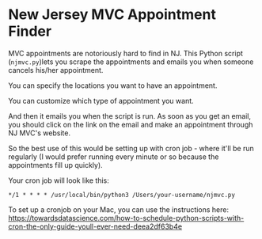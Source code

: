 # New Jersey MVC Appointment Finder

MVC appointments are notoriously hard to find in NJ. This Python script (`njmvc.py`)lets you scrape the appointments and emails you when someone cancels his/her appointment.

You can specify the locations you want to have an appointment.

You can customize which type of appointment you want.

And then it emails you when the script is run. As soon as you get an email, you should click on the link on the email and make an appointment through NJ MVC's website.

So the best use of this would be setting up with cron job - where it'll be run regularly (I would prefer running every minute or so because the appointments fill up quickly).

Your cron job will look like this:

`*/1 * * * * /usr/local/bin/python3 /Users/your-username/njmvc.py`

To set up a cronjob on your Mac, you can use the instructions here:
https://towardsdatascience.com/how-to-schedule-python-scripts-with-cron-the-only-guide-youll-ever-need-deea2df63b4e
